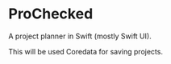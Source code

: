 # ProChecked

A project planner in Swift (mostly Swift UI).

This will be used Coredata for saving projects.
